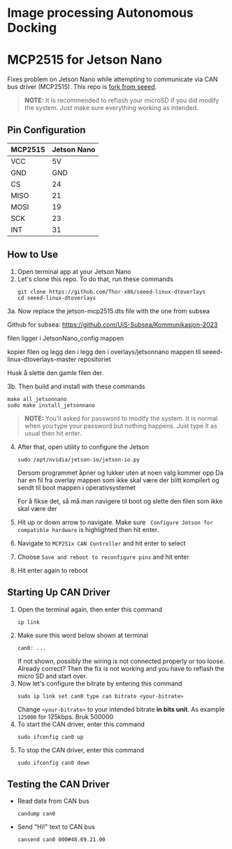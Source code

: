 # Image processing Autonomous Docking


# MCP2515 for Jetson Nano

Fixes problem on Jetson Nano while attempting to communicate via CAN bus driver (MCP2515). This repo is [fork from seeed](https://github.com/Seeed-Studio/seeed-linux-dtoverlays#readme).

> **NOTE:** It is recommended to reflash your microSD if you did modify the system. Just make sure everything working as intended.

## Pin Configuration

| MCP2515 | Jetson Nano |
| :------ | :---------- |
| VCC     | 5V          |
| GND     | GND         |
| CS      | 24          |
| MISO    | 21          |
| MOSI    | 19          |
| SCK     | 23          |
| INT     | 31          |

## How to Use

1. Open terminal app at your Jetson Nano
2. Let's clone this repo. To do that, run these commands
   ```
   git clone https://github.com/Thor-x86/seeed-linux-dtoverlays
   cd seeed-linux-dtoverlays
   ```
3a. Now replace the jetson-mcp2515.dts file with the one from subsea

   Github for subsea:
   https://github.com/UiS-Subsea/Kommunikasjon-2023

   filen ligger i JetsonNano_config mappen

   kopier filen og legg den i legg den i overlays/jetsonnano mappen til seeed-linux-dtoverlays-master repositoriet

   Husk å slette den gamle filen der.

3b. Then build and install with these commands
   ```
   make all_jetsonnano
   sudo make install_jetsonnano
   ```
   > **NOTE:** You'll asked for password to modify the system. It is normal when you type your password but nothing happens. Just type it as usual then hit enter.
4. After that, open utility to configure the Jetson
   ```
   sudo /opt/nvidia/jetson-io/jetson-io.py
   ```
   Dersom programmet åpner og lukker uten at noen valg kommer opp
   Da har en fil fra overlay mappen som ikke skal være der blitt kompilert og sendt til boot mappen i operativsystemet

   For å fikse det, så må man navigere til boot og slette den filen som ikke skal være der
   
5. Hit up or down arrow to navigate. Make sure ` Configure Jetson for compatible hardware` is highlighted then hit enter.
6. Navigate to `MCP251x CAN Controller` and hit enter to select
7. Choose `Save and reboot to reconfigure pins` and hit enter
8. Hit enter again to reboot

## Starting Up CAN Driver

1. Open the terminal again, then enter this command
   ```
   ip link
   ```
2. Make sure this word below shown at terminal
   ```
   can0: ...
   ```
   If not shown, possibly the wiring is not connected properly or too loose. Already correct? Then the fix is not working and you have to reflash the micro SD and start over.
3. Now let's configure the bitrate by entering this command
   ```
   sudo ip link set can0 type can bitrate <your-bitrate>
   ```
   Change `<your-bitrate>` to your intended bitrate **in bits unit**. As example `125000` for 125kbps. Bruk 500000
4. To start the CAN driver, enter this command
   ```
   sudo ifconfig can0 up
   ```
5. To stop the CAN driver, enter this command
   ```
   sudo ifconfig can0 down
   ```

## Testing the CAN Driver

- Read data from CAN bus
  ```
  candump can0
  ```
- Send "Hi!" text to CAN bus
  ```
  cansend can0 000#48.69.21.00
  ```